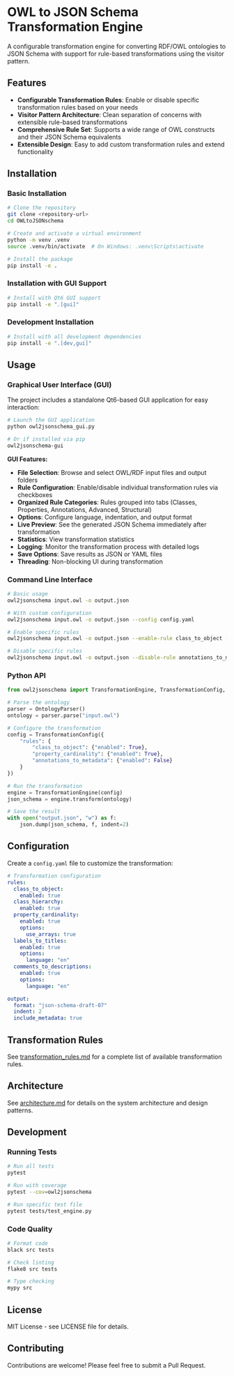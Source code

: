 # OWL to JSON Schema Transformation Engine

A configurable transformation engine for converting RDF/OWL ontologies to JSON Schema with support for rule-based transformations using the visitor pattern.

## Features

- **Configurable Transformation Rules**: Enable or disable specific transformation rules based on your needs
- **Visitor Pattern Architecture**: Clean separation of concerns with extensible rule-based transformations
- **Comprehensive Rule Set**: Supports a wide range of OWL constructs and their JSON Schema equivalents
- **Extensible Design**: Easy to add custom transformation rules and extend functionality

## Installation

### Basic Installation

```bash
# Clone the repository
git clone <repository-url>
cd OWLtoJSONschema

# Create and activate a virtual environment
python -m venv .venv
source .venv/bin/activate  # On Windows: .venv\Scripts\activate

# Install the package
pip install -e .
```

### Installation with GUI Support

```bash
# Install with Qt6 GUI support
pip install -e ".[gui]"
```

### Development Installation

```bash
# Install with all development dependencies
pip install -e ".[dev,gui]"
```

## Usage

### Graphical User Interface (GUI)

The project includes a standalone Qt6-based GUI application for easy interaction:

```bash
# Launch the GUI application
python owl2jsonschema_gui.py

# Or if installed via pip
owl2jsonschema-gui
```

**GUI Features:**
- **File Selection**: Browse and select OWL/RDF input files and output folders
- **Rule Configuration**: Enable/disable individual transformation rules via checkboxes
- **Organized Rule Categories**: Rules grouped into tabs (Classes, Properties, Annotations, Advanced, Structural)
- **Options**: Configure language, indentation, and output format
- **Live Preview**: See the generated JSON Schema immediately after transformation
- **Statistics**: View transformation statistics
- **Logging**: Monitor the transformation process with detailed logs
- **Save Options**: Save results as JSON or YAML files
- **Threading**: Non-blocking UI during transformation

### Command Line Interface

```bash
# Basic usage
owl2jsonschema input.owl -o output.json

# With custom configuration
owl2jsonschema input.owl -o output.json --config config.yaml

# Enable specific rules
owl2jsonschema input.owl -o output.json --enable-rule class_to_object --enable-rule property_cardinality

# Disable specific rules
owl2jsonschema input.owl -o output.json --disable-rule annotations_to_metadata
```

### Python API

```python
from owl2jsonschema import TransformationEngine, TransformationConfig, OntologyParser

# Parse the ontology
parser = OntologyParser()
ontology = parser.parse("input.owl")

# Configure the transformation
config = TransformationConfig({
    "rules": {
        "class_to_object": {"enabled": True},
        "property_cardinality": {"enabled": True},
        "annotations_to_metadata": {"enabled": False}
    }
})

# Run the transformation
engine = TransformationEngine(config)
json_schema = engine.transform(ontology)

# Save the result
with open("output.json", "w") as f:
    json.dump(json_schema, f, indent=2)
```

## Configuration

Create a `config.yaml` file to customize the transformation:

```yaml
# Transformation configuration
rules:
  class_to_object:
    enabled: true
  class_hierarchy:
    enabled: true
  property_cardinality:
    enabled: true
    options:
      use_arrays: true
  labels_to_titles:
    enabled: true
    options:
      language: "en"
  comments_to_descriptions:
    enabled: true
    options:
      language: "en"

output:
  format: "json-schema-draft-07"
  indent: 2
  include_metadata: true
```

## Transformation Rules

See [transformation_rules.md](transformation_rules.md) for a complete list of available transformation rules.

## Architecture

See [architecture.md](architecture.md) for details on the system architecture and design patterns.

## Development

### Running Tests

```bash
# Run all tests
pytest

# Run with coverage
pytest --cov=owl2jsonschema

# Run specific test file
pytest tests/test_engine.py
```

### Code Quality

```bash
# Format code
black src tests

# Check linting
flake8 src tests

# Type checking
mypy src
```

## License

MIT License - see LICENSE file for details.

## Contributing

Contributions are welcome! Please feel free to submit a Pull Request.